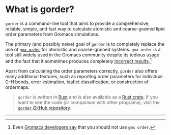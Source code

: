 # What is gorder?

`gorder` is a command-line tool that aims to provide a comprehensive, reliable, simple, and fast way to calculate atomistic and coarse-grained lipid order parameters from Gromacs simulations.

The primary (and possibly naïve) goal of `gorder` is to completely replace the use of [`gmx order`](https://manual.gromacs.org/current/onlinehelp/gmx-order.html) for atomistic and coarse-grained systems. `gmx order` is a tool still widely used in the Gromacs community despite its tedious usage and the fact that it sometimes produces completely [incorrect results](https://pubs.acs.org/doi/10.1021/acs.jctc.7b00643).[^1]

Apart from calculating the order parameters correctly, `gorder` also offers many additional features, such as reporting order parameters for individual C-H bonds, error estimation, leaflet classification, or construction of ordermaps. 

> `gorder` is written in [Rust](https://www.rust-lang.org/) and is also available as a [Rust crate](https://docs.rs/gorder/latest/gorder). If you want to see the code (or comparison with other programs), visit the [`gorder` GitHub repository](https://github.com/Ladme/gorder).

***
[^1]: Even [Gromacs developers say](https://manual.gromacs.org/2024.1/onlinehelp/gmx-order.html#known-issues) that you should not use `gmx order`.
